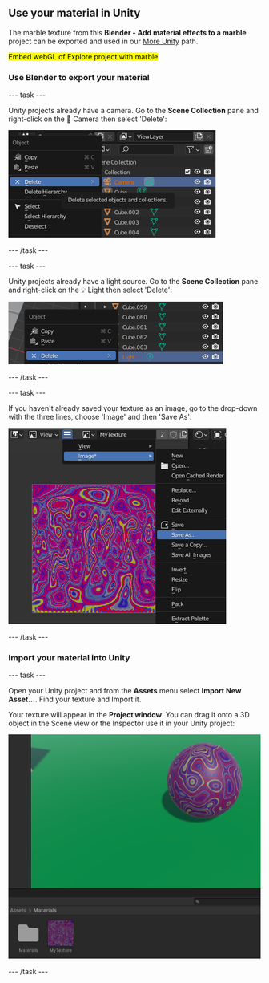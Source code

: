 ## Use your material in Unity

The marble texture from this **Blender - Add material effects to a marble** project  can be exported and used in our [More Unity](https://projects.raspberrypi.org/en/pathways/more-unity) path. 

<mark>Embed webGL of Explore project with marble</mark>

### Use Blender to export your material

--- task ---

Unity projects already have a camera. Go to the **Scene Collection** pane and right-click on the 🎥 Camera then select 'Delete': 

![The 'Camera' is selected in the 'Scene Collection' pane. Right-click has been used on the camera to open a new menu. 'Delete' is highlighted.](images/delete-camera.png)

--- /task ---

--- task ---

Unity projects already have a light source. Go to the **Scene Collection** pane and right-click on the 💡 Light then select 'Delete':

![The 'Light' is selected in the 'Scene Collection' pane. Right-click has been used on the Light to open a new menu. 'Delete' is highlighted.](images/delete-light.png)

--- /task ---

--- task ---

If you haven't already saved your texture as an image, go to the drop-down with the three lines, choose 'Image' and then 'Save As':

![A screenshot showing the menu with three lines leading to the 'Image' option with the 'Save As' option highlighted.](images/save-texture.png)

--- /task ---

### Import your material into Unity

--- task ---

Open your Unity project and from the **Assets** menu select **Import New Asset...**. Find your texture and Import it. 

Your texture will appear in the **Project window**. You can drag it onto a 3D object in the Scene view or the Inspector use it in your Unity project:

![The Unity editor with MyTexture asset shown in the Project window at the bottom of the editor and on a 3D object in the Scene view above.](images/unity-marble.png)

--- /task ---